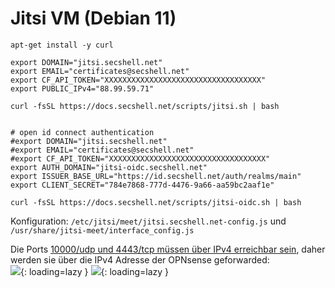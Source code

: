 # Jitsi VM (Debian 11)

```shell
apt-get install -y curl

export DOMAIN="jitsi.secshell.net"
export EMAIL="certificates@secshell.net"
export CF_API_TOKEN="XXXXXXXXXXXXXXXXXXXXXXXXXXXXXXXXXXX"
export PUBLIC_IPv4="88.99.59.71"

curl -fsSL https://docs.secshell.net/scripts/jitsi.sh | bash


# open id connect authentication
#export DOMAIN="jitsi.secshell.net"
#export EMAIL="certificates@secshell.net"
#export CF_API_TOKEN="XXXXXXXXXXXXXXXXXXXXXXXXXXXXXXXXXXX"
export AUTH_DOMAIN="jitsi-oidc.secshell.net"
export ISSUER_BASE_URL="https://id.secshell.net/auth/realms/main"
export CLIENT_SECRET="784e7868-777d-4476-9a66-aa59bc2aaf1e"

curl -fsSL https://docs.secshell.net/scripts/jitsi-oidc.sh | bash
```

Konfiguration: `/etc/jitsi/meet/jitsi.secshell.net-config.js` und `/usr/share/jitsi-meet/interface_config.js` 

Die Ports [10000/udp und 4443/tcp müssen über IPv4 erreichbar sein](https://jitsi.github.io/handbook/docs/devops-guide/devops-guide-docker#external-ports), daher werden sie über die IPv4 Adresse der OPNsense geforwarded:  
![](../img/services/jitsi_opnsense_nat.png?raw=true){: loading=lazy }
![](../img/services/jitsi_opnsense_wan.png?raw=true){: loading=lazy }
